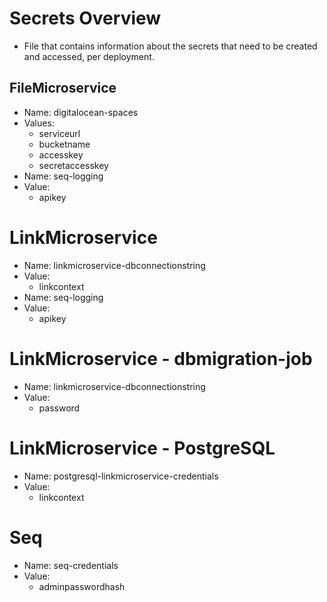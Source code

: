 # Secrets Overview

* File that contains information about the secrets that need to be created and accessed, per deployment.

## FileMicroservice
* Name: digitalocean-spaces
* Values:
    - serviceurl
    - bucketname
    - accesskey
    - secretaccesskey
* Name: seq-logging
* Value: 
    - apikey

# LinkMicroservice
* Name: linkmicroservice-dbconnectionstring
* Value:
    - linkcontext
* Name: seq-logging
* Value: 
    - apikey

# LinkMicroservice - dbmigration-job
* Name: linkmicroservice-dbconnectionstring
* Value:
    - password

# LinkMicroservice - PostgreSQL
* Name: postgresql-linkmicroservice-credentials
* Value:
    - linkcontext

# Seq
* Name: seq-credentials
* Value:
    - adminpasswordhash